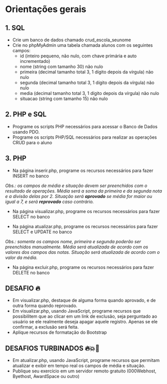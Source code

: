 # Orientações gerais

## 1. SQL

- Crie um banco de dados chamado crud_escola_seunome
- Crie no phpMyAdmin uma tabela chamada alunos com os seguintes campos:
    - id (inteiro pequeno, não nulo, com chave primária e auto incrementado)
    - nome (string com tamanho 30) não nulo
    - primeira (decimal tamanho total 3, 1 dígito depois da vírgula) não nulo
    - segunda (decimal tamanho total 3, 1 dígito depois da vírgula) não nulo
    - media (decimal tamanho total 3, 1 dígito depois da vírgula) não nulo
    - situacao (string com tamanho 15) não nulo

## 2. PHP e SQL        

- Programe os scripts PHP necessários para acessar o Banco de Dados usando PDO.
- Programe os scripts PHP/SQL necessários para realizar as operações CRUD para o aluno

## 3. PHP

- Na página inserir.php, programe os recursos necessários para fazer INSERT no banco

*Obs.: os campos de média e situação devem ser preenchidos com o resultado de operações. Média será a soma da primeira e da segunda nota e a divisão delas por 2. Situação será **aprovado** se média for maior ou igual a 7, e será **reprovado** caso contrário.*

- Na página visualizar.php, programe os recursos necessários para fazer SELECT no banco

- Na página atualizar.php, programe os recursos necessários para fazer SELECT e UPDATE no banco

*Obs.: somente os campos nome, primeira e segunda poderão ser preenchidos manualmente. Média será atualizada de acordo com os valores dos campos das notas. Situação será atualizada de acordo com o valor da média.*

- Na página excluir.php, programe os recursos necessários para fazer DELETE no banco


## DESAFIO 🔥

- Em visualizar.php, destaque de alguma forma quando aprovado, e de outra forma quando reprovado.
- Em visualizar.php, usando JavaScript, programe recursos que possibilitem que ao clicar em um link de exclusão, seja perguntado ao usuário se ele realmente deseja apagar aquele registro. Apenas se ele confirmar, a exclusão será feita.
- Aplique recursos de formatação do Bootstrap


## DESAFIOS TURBINADOS 🔥💥💯
- Em atualizar.php, usando JavaScript, programe recursos que permitam atualizar e exibir em tempo real os campos de média e situação.
- Publique seu exercício em um servidor remoto gratuito (000Webhost, Byethost, AwardSpace ou outro)
